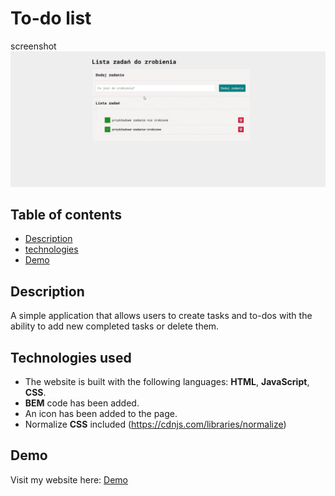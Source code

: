 # To-do list

screenshot
![To-do list](images/todolist.jpg)


## Table of contents
* [Description](#description)
* [technologies](#technologies-used)
* [Demo](#demo)

## Description

A simple application that allows users to create tasks and to-dos with the ability to add new completed tasks or delete them.

## Technologies used
- The website is built with the following languages: **HTML**, **JavaScript**, **CSS**.
- **BEM** code has been added.
- An icon has been added to the page.
- Normalize **CSS** included (https://cdnjs.com/libraries/normalize)







## Demo

Visit my website here: [Demo](https://maciekinit.github.io/To-Do__List/)
